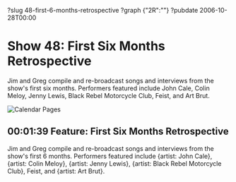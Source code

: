 ?slug 48-first-6-months-retrospective
?graph {"2R":""}
?pubdate 2006-10-28T00:00

# Show 48: First Six Months Retrospective
Jim and Greg compile and re-broadcast songs and interviews from the show's first six months. Performers featured include John Cale, Colin Meloy, Jenny Lewis, Black Rebel Motorcycle Club, Feist, and Art Brut.

![Calendar Pages](//static.soundopinions.org/images/calendarpages.jpg)

## 00:01:39 Feature: First Six Months Retrospective
Jim and Greg compile and re-broadcast songs and interviews from the show's first 6 months. Performers featured include {artist: John Cale}, {artist: Colin Meloy}, {artist: Jenny Lewis}, {artist: Black Rebel Motorcycle Club}, Feist, and {artist: Art Brut}.